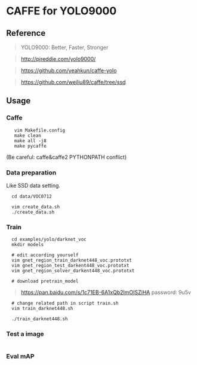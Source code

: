 # CAFFE for YOLO9000

## Reference

> YOLO9000: Better, Faster, Stronger

> http://pjreddie.com/yolo9000/

> https://github.com/yeahkun/caffe-yolo

> https://github.com/weiliu89/caffe/tree/ssd
## Usage

### Caffe 
```Shell
   vim Makefile.config
   make clean
   make all -j8
   make pycaffe
```
(Be careful: caffe&caffe2 PYTHONPATH conflict)

### Data preparation
Like SSD data setting.
```Shell
  cd data/VOC0712
  
  vim create_data.sh
  ./create_data.sh 
```

### Train
```Shell
  cd examples/yolo/darknet_voc
  mkdir models
  
  # edit according yourself
  vim gnet_region_train_darknet448_voc.prototxt
  vim gnet_region_test_darkent448_voc.prototxt
  vim gnet_region_solver_darkent448_voc.prototxt

  # download pretrain_model
```  
  > https://pan.baidu.com/s/1c71EB-6A1xQb2ImOISZiHA password: 9u5v
```
  # change related path in script train.sh
  vim train_darknet448.sh
  
  ./train_darknet448.sh
```

### Test a image
```Shell

```

### Eval mAP
```Shell

```
